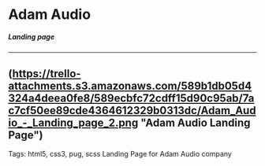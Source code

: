 # Adam Audio
##### Landing page
---
(https://trello-attachments.s3.amazonaws.com/589b1db05d4324a4deea0fe8/589ecbfc72cdff15d90c95ab/7ac7cf50ee89cde4364612329b0313dc/Adam_Audio_-_Landing_page_2.png "Adam Audio Landing Page")
---
Tags: html5, css3, pug, scss
Landing Page for Adam Audio company
